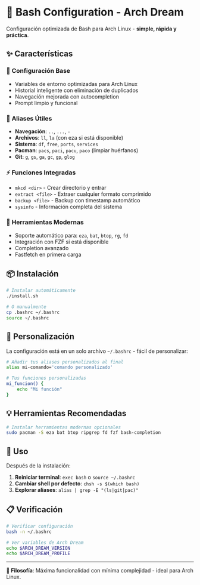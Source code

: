 # 🚀 Bash Configuration - Arch Dream

Configuración optimizada de Bash para Arch Linux - **simple, rápida y práctica**.

## ✨ Características

### 🔧 **Configuración Base**
- Variables de entorno optimizadas para Arch Linux
- Historial inteligente con eliminación de duplicados
- Navegación mejorada con autocompletion
- Prompt limpio y funcional

### 📂 **Aliases Útiles**
- **Navegación**: `..`, `...`, `-`
- **Archivos**: `ll`, `la` (con eza si está disponible)
- **Sistema**: `df`, `free`, `ports`, `services`
- **Pacman**: `pacs`, `paci`, `pacu`, `paco` (limpiar huérfanos)
- **Git**: `g`, `gs`, `ga`, `gc`, `gp`, `glog`

### ⚡ **Funciones Integradas**
- `mkcd <dir>` - Crear directorio y entrar
- `extract <file>` - Extraer cualquier formato comprimido
- `backup <file>` - Backup con timestamp automático
- `sysinfo` - Información completa del sistema

### 🎨 **Herramientas Modernas**
- Soporte automático para: `eza`, `bat`, `btop`, `rg`, `fd`
- Integración con FZF si está disponible
- Completion avanzado
- Fastfetch en primera carga

## 📦 Instalación

```bash
# Instalar automáticamente
./install.sh

# O manualmente
cp .bashrc ~/.bashrc
source ~/.bashrc
```

## 🔧 Personalización

La configuración está en un solo archivo `~/.bashrc` - fácil de personalizar:

```bash
# Añadir tus aliases personalizados al final
alias mi-comando='comando personalizado'

# Tus funciones personalizadas
mi_funcion() {
    echo "Mi función"
}
```

## 💡 Herramientas Recomendadas

```bash
# Instalar herramientas modernas opcionales
sudo pacman -S eza bat btop ripgrep fd fzf bash-completion
```

## 🚀 Uso

Después de la instalación:

1. **Reiniciar terminal**: `exec bash` o `source ~/.bashrc`
2. **Cambiar shell por defecto**: `chsh -s $(which bash)`
3. **Explorar aliases**: `alias | grep -E "(ls|git|pac)"`

## 📋 Verificación

```bash
# Verificar configuración
bash -n ~/.bashrc

# Ver variables de Arch Dream
echo $ARCH_DREAM_VERSION
echo $ARCH_DREAM_PROFILE
```

---

**🎯 Filosofía**: Máxima funcionalidad con mínima complejidad - ideal para Arch Linux.